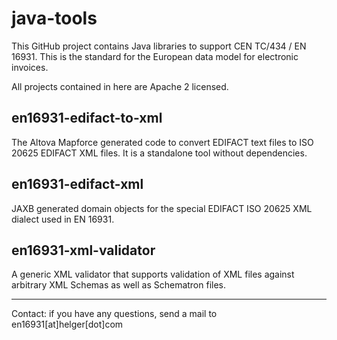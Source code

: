 # java-tools
This GitHub project contains Java libraries to support CEN TC/434 / EN 16931.
This is the standard for the European data model for electronic invoices.

All projects contained in here are Apache 2 licensed.

## en16931-edifact-to-xml
The Altova Mapforce generated code to convert EDIFACT text files to ISO 20625 EDIFACT XML files.
It is a standalone tool without dependencies.

## en16931-edifact-xml
JAXB generated domain objects for the special EDIFACT ISO 20625 XML dialect used in EN 16931.

## en16931-xml-validator
A generic XML validator that supports validation of XML files against arbitrary XML Schemas as well as Schematron files.

---
Contact: if you have any questions, send a mail to en16931[at]helger[dot]com
